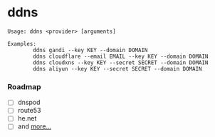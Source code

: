 # ddns
```
Usage: ddns <provider> [arguments]

Examples:
        ddns gandi --key KEY --domain DOMAIN
        ddns cloudflare --email EMAIL --key KEY --domain DOMAIN
        ddns cloudxns --key KEY --secret SECRET --domain DOMAIN
        ddns aliyun --key KEY --secret SECRET --domain DOMAIN
```
### Roadmap
- [ ] dnspod
- [ ] route53
- [ ] he.net
- [ ] and [more...](https://github.com/Neilpang/acme.sh/tree/master/dnsapi)
